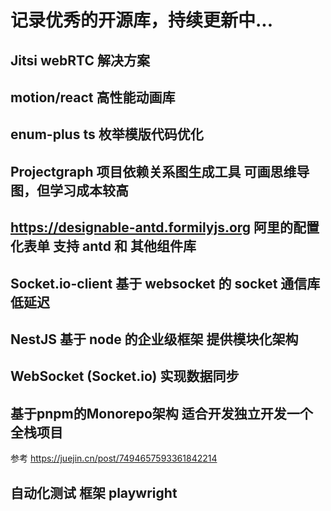 # 记录优秀的开源库，持续更新中...

## Jitsi  webRTC 解决方案


## motion/react 高性能动画库


## enum-plus ts 枚举模版代码优化


## Projectgraph 项目依赖关系图生成工具 可画思维导图，但学习成本较高


##  https://designable-antd.formilyjs.org 阿里的配置化表单 支持 antd 和 其他组件库


## Socket.io-client 基于 websocket 的 socket 通信库 低延迟

## NestJS  基于 node 的企业级框架 提供模块化架构

##  WebSocket (Socket.io) 实现数据同步

## 基于pnpm的Monorepo架构  适合开发独立开发一个全栈项目
参考 https://juejin.cn/post/7494657593361842214



## 自动化测试 框架 playwright